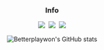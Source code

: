 <div align='center'>
   <h3 align='center'>Info</h3>
  <div align=center>
  <p align="center">
  <a href="https://betterpalywon.tistory.com"><img src="https://img.shields.io/badge/Tistory-EB8338?style=flat&logoColor=white&link=https://betterpalywon.tistory.com"/></a>&nbsp
  <a href="https://www.instagram.com/ziwon_kang/"><img src="https://img.shields.io/badge/Instagram-E4405F?style=flat&logo=Instagram&logoColor=white&link=https://www.instagram.com/ziwon_kang/"/></a>&nbsp
  <a href="mailto:kkgi1234@gmail.com"><img src="https://img.shields.io/badge/Gmail-d14836?style=flat&logo=Gmail&logoColor=white&link=kkgi1234@gmail.com"/></a>
</p>
</div>
  
![Betterplaywon's GitHub stats](https://github-readme-stats.vercel.app/api?username=betterplaywon&theme=dark&show_icons=true) 
  
</div>
